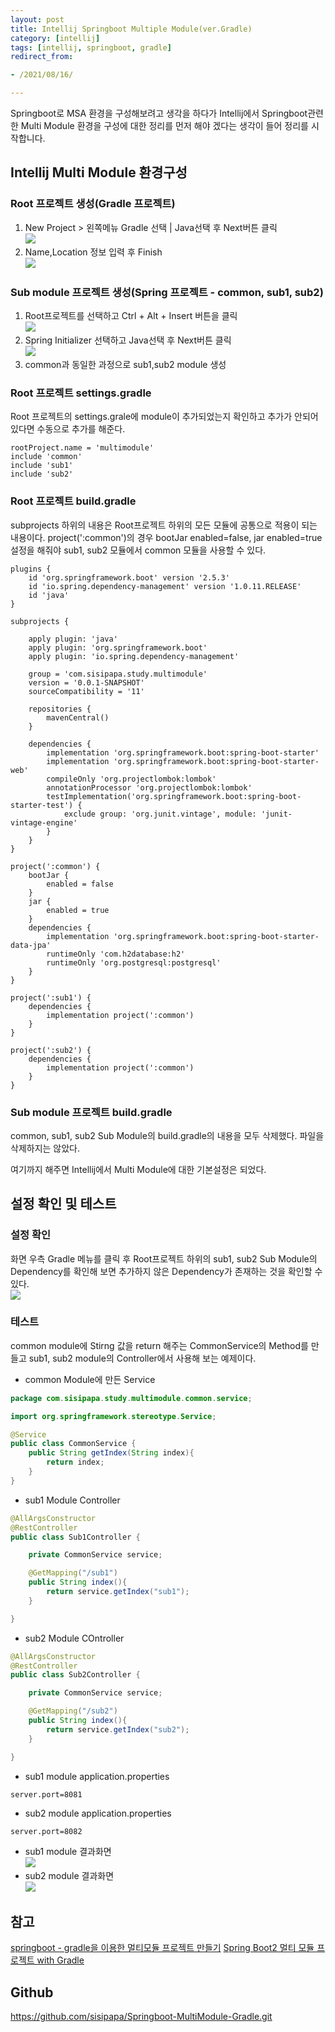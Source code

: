 ```yaml
---
layout: post 
title: Intellij Springboot Multiple Module(ver.Gradle)
category: [intellij]
tags: [intellij, springboot, gradle]
redirect_from:

- /2021/08/16/

---
```


Springboot로 MSA 환경을 구성해보려고 생각을 하다가 Intellij에서 Springboot관련한 Multi Module 환경을 구성에 대한 정리를 먼저 해야 겠다는 생각이 들어 정리를 시작합니다. 

## Intellij Multi Module 환경구성   
### Root 프로젝트 생성(Gradle 프로젝트)  
1. New Project > 왼쪽메뉴 Gradle 선택 | Java선택 후 Next버튼 클릭  
   <img src="https://sisipapa.github.io/assets/images/posts/intellij-multi1.PNG" >  
2. Name,Location 정보 입력 후 Finish  
   <img src="https://sisipapa.github.io/assets/images/posts/intellij-multi2.PNG" >  
   
### Sub module 프로젝트 생성(Spring 프로젝트 - common, sub1, sub2)  
1. Root프로젝트를 선택하고 Ctrl + Alt + Insert 버튼을 클릭  
   <img src="https://sisipapa.github.io/assets/images/posts/intellij-sub1.PNG" >
2. Spring Initializer 선택하고 Java선택 후 Next버튼 클릭  
   <img src="https://sisipapa.github.io/assets/images/posts/intellij-sub2.PNG" >  
3. common과 동일한 과정으로 sub1,sub2 module 생성   
   
### Root 프로젝트 settings.gradle
Root 프로젝트의 settings.grale에 module이 추가되었는지 확인하고 추가가 안되어 있다면 수동으로 추가를 해준다.  
```properties
rootProject.name = 'multimodule'
include 'common'
include 'sub1'
include 'sub2'
```    

### Root 프로젝트 build.gradle  
subprojects 하위의 내용은 Root프로젝트 하위의 모든 모듈에 공통으로 적용이 되는 내용이다. project(':common')의 경우 bootJar enabled=false, jar enabled=true 설정을 해줘야 sub1, sub2 모듈에서 common 모듈을 사용할 수 있다.  
```properties
plugins {
    id 'org.springframework.boot' version '2.5.3'
    id 'io.spring.dependency-management' version '1.0.11.RELEASE'
    id 'java'
}

subprojects {

    apply plugin: 'java'
    apply plugin: 'org.springframework.boot'
    apply plugin: 'io.spring.dependency-management'

    group = 'com.sisipapa.study.multimodule'
    version = '0.0.1-SNAPSHOT'
    sourceCompatibility = '11'

    repositories {
        mavenCentral()
    }

    dependencies {
        implementation 'org.springframework.boot:spring-boot-starter'
        implementation 'org.springframework.boot:spring-boot-starter-web'
        compileOnly 'org.projectlombok:lombok'
        annotationProcessor 'org.projectlombok:lombok'
        testImplementation('org.springframework.boot:spring-boot-starter-test') {
            exclude group: 'org.junit.vintage', module: 'junit-vintage-engine'
        }
    }
}

project(':common') {
    bootJar {
        enabled = false
    }
    jar {
        enabled = true
    }
    dependencies {
        implementation 'org.springframework.boot:spring-boot-starter-data-jpa'
        runtimeOnly 'com.h2database:h2'
        runtimeOnly 'org.postgresql:postgresql'
    }
}

project(':sub1') {
    dependencies {
        implementation project(':common')
    }
}

project(':sub2') {
    dependencies {
        implementation project(':common')
    }
}
```  

### Sub module 프로젝트 build.gradle
common, sub1, sub2 Sub Module의 build.gradle의 내용을 모두 삭제했다. 파일을 삭제하지는 않았다.  

여기까지 해주면 Intellij에서 Multi Module에 대한 기본설정은 되었다.  

## 설정 확인 및 테스트
### 설정 확인
화면 우측 Gradle 메뉴를 클릭 후 Root프로젝트 하위의 sub1, sub2 Sub Module의 Dependency를 확인해 보면 추가하지 않은 Dependency가 존재하는 것을 확인할 수 있다.  
<img src="https://sisipapa.github.io/assets/images/posts/intellij-sub3.PNG" >  

### 테스트  
common module에 Stirng 값을 return 해주는 CommonService의 Method를 만들고 sub1, sub2 module의 Controller에서 사용해 보는 예제이다.  

- common Module에 만든 Service
```java
package com.sisipapa.study.multimodule.common.service;

import org.springframework.stereotype.Service;

@Service
public class CommonService {
    public String getIndex(String index){
        return index;
    }
}
```  

- sub1 Module Controller  
```java
@AllArgsConstructor
@RestController
public class Sub1Controller {

    private CommonService service;

    @GetMapping("/sub1")
    public String index(){
        return service.getIndex("sub1");
    }

}
```  

- sub2 Module COntroller  
```java
@AllArgsConstructor
@RestController
public class Sub2Controller {

    private CommonService service;

    @GetMapping("/sub2")
    public String index(){
        return service.getIndex("sub2");
    }

}
```  

- sub1 module application.properties
```properties
server.port=8081
```  

- sub2 module application.properties
```properties
server.port=8082
```  

- sub1 module 결과화면  
  <img src="https://sisipapa.github.io/assets/images/posts/sub1_index.PNG" >
- sub2 module 결과화면  
  <img src="https://sisipapa.github.io/assets/images/posts/sub2_index.PNG" >

  
## 참고
[springboot - gradle을 이용한 멀티모듈 프로젝트 만들기](https://www.hanumoka.net/2019/10/04/springBoot-20191004-springboot-gradle-multimodule/)
[Spring Boot2 멀티 모듈 프로젝트 with Gradle](https://blog.selectjun.com/9)

## Github
<https://github.com/sisipapa/Springboot-MultiModule-Gradle.git>
